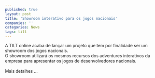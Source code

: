 ```yaml
---
published: true
layout: post
title: 'Showroom interativo para os jogos nacionais'
companies: ''
categories: News
tags: tilt
---
```

A TILT online
 acaba de lançar um projeto que tem por finalidade ser um showroom dos jogos nacionais. <br />O showroom utilizará os mesmos recursos dos adventures
 interativos da empresa para apresentar os jogos de desenvolvedores nacionais.<br /><br />Mais detalhes ... 

